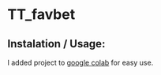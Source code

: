 # TT_favbet

## Instalation / Usage:
I added project to [google colab](https://colab.research.google.com/github/panicua/TT_favbet/blob/main/main_analysis.ipynb) for easy use.
